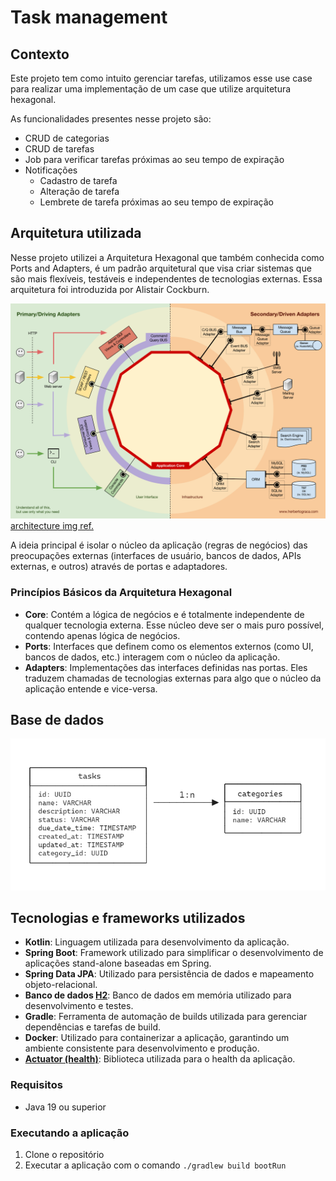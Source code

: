 # Task management

## Contexto

Este projeto tem como intuito gerenciar tarefas, utilizamos esse use case para realizar uma implementação de um case que utilize arquitetura hexagonal. 

As funcionalidades presentes nesse projeto são:
- CRUD de categorias
- CRUD de tarefas
- Job para verificar tarefas próximas ao seu tempo de expiração
- Notificações
  - Cadastro de tarefa
  - Alteração de tarefa
  - Lembrete de tarefa próximas ao seu tempo de expiração


## Arquitetura utilizada
Nesse projeto utilizei a Arquitetura Hexagonal que também conhecida como Ports and Adapters, é um padrão arquitetural que visa criar sistemas que são mais flexíveis, testáveis e independentes de tecnologias externas. Essa arquitetura foi introduzida por Alistair Cockburn.

![architecture.png](images/architecture.png)
[architecture img ref.](https://herbertograca.com/2017/11/16/explicit-architecture-01-ddd-hexagonal-onion-clean-cqrs-how-i-put-it-all-together/)

A ideia principal é isolar o núcleo da aplicação (regras de negócios) das preocupações externas (interfaces de usuário, bancos de dados, APIs externas, e outros) através de portas e adaptadores.

### Princípios Básicos da Arquitetura Hexagonal
- **Core**: Contém a lógica de negócios e é totalmente independente de qualquer tecnologia externa. Esse núcleo deve ser o mais puro possível, contendo apenas lógica de negócios.
- **Ports**: Interfaces que definem como os elementos externos (como UI, bancos de dados, etc.) interagem com o núcleo da aplicação.
- **Adapters**: Implementações das interfaces definidas nas portas. Eles traduzem chamadas de tecnologias externas para algo que o núcleo da aplicação entende e vice-versa.

## Base de dados
![base_dados.png](images/rename.png)

## Tecnologias e frameworks utilizados
- **Kotlin**: Linguagem utilizada para desenvolvimento da aplicação.
- **Spring Boot**: Framework utilizado para simplificar o desenvolvimento de aplicações stand-alone baseadas em Spring.
- **Spring Data JPA**: Utilizado para persistência de dados e mapeamento objeto-relacional.
- **Banco de dados [H2](http://localhost:8080/h2-console)**: Banco de dados em memória utilizado para desenvolvimento e testes.
- **Gradle**: Ferramenta de automação de builds utilizada para gerenciar dependências e tarefas de build.
- **Docker**: Utilizado para containerizar a aplicação, garantindo um ambiente consistente para desenvolvimento e produção.
- **[Actuator (health)](http://localhost:8080/actuator/health)**: Biblioteca utilizada para o health da aplicação.

### Requisitos
- Java 19 ou superior

### Executando a aplicação
1. Clone o repositório
2. Executar a aplicação com o comando `./gradlew build bootRun`
